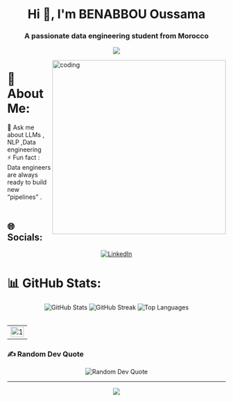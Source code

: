 <h1 align="center">Hi 👋, I'm BENABBOU Oussama</h1>
<h3 align="center">A passionate data engineering student from Morocco</h3>
<p align="center">
    <img src="https://readme-typing-svg.herokuapp.com?color=000000&width=380&height=45&lines=AI+Enthusiast;Always+Learning+New+Things;Contributing;Nice+To+Meet+You+...&center=true"></a>

</p>
<img align="right" alt="coding" width="400" src="https://cdn.dribbble.com/users/1162077/screenshots/3848914/programmer.gif">


# 💫 About Me:
💬 Ask me about LLMs , NLP ,Data engineering <br>⚡ Fun fact : Data engineers are always ready to build new “pipelines” . <br><br>


## 🌐 Socials:
<p align="center">
  <a href="https://linkedin.com/in/oussama-benabbou-3a54531b9">
    <img src="https://img.shields.io/badge/LinkedIn-%230077B5.svg?logo=linkedin&logoColor=white" alt="LinkedIn" />
  </a>
</p>

# 📊 GitHub Stats:
<div align="center">
  <img src="https://github-readme-stats.vercel.app/api?username=benabbouosama&theme=dark&hide_border=true&include_all_commits=true&count_private=false" alt="GitHub Stats" />
  <img src="https://github-readme-streak-stats.herokuapp.com/?user=benabbouosama&theme=dark&hide_border=true" alt="GitHub Streak" />
  <img src="https://github-readme-stats.vercel.app/api/top-langs/?username=benabbouosama&theme=dark&hide_border=true&include_all_commits=true&count_private=false&layout=compact" alt="Top Languages" />
</div>



<br>
<table align="center">
  <tr>
    <td><img src="http://github-profile-summary-cards.vercel.app/api/cards/profile-details?username=benabbouosama&theme=date_night"  display=block width=100% height=auto  alt="1" ></td>
  </tr> 
</table>


### ✍️ Random Dev Quote
<div align="center">
  <img src="https://quotes-github-readme.vercel.app/api?type=horizontal&theme=radical" alt="Random Dev Quote" />
</div>


---
<p align="center">
  <a href="https://visitcount.itsvg.in">
  <img src="https://visitcount.itsvg.in/api?id=benabbouosama&label=Profile%20Views&pretty=false" />
    </a>
</p>



